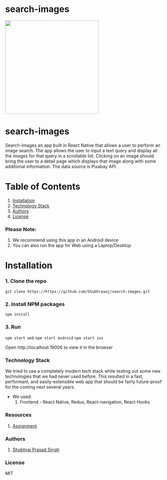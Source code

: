 # search-images



<img src="https://cdn.pixabay.com/photo/2019/01/23/21/16/pixabay-3951079_960_720.png" width="300" height="300">

# search-images

Search-Images an app built in React Native that allows a user to perform an image search. 
The app allows the user to input a text query and display all the images for that query in a scrollable list. 
Clicking on an image should bring the user to a detail page which displays that image along with some additional information. 
The data source is Pixabay API.



# Table of Contents
1. [Installation](https://github.com/kkk0908/ship_it/blob/master/README.md#installation)
2. [Technology Stack](https://github.com/kkk0908/ship_it/blob/master/README.md#technology-stack)
3. [Authors](https://github.com/kkk0908/ship_it/blob/master/README.md#technology-stack)
4. [License](https://github.com/kkk0908/ship_it/blob/master/README.md#technology-stack)

### Please Note:
 1. We recommend using this app in an Android device 
 2. You can also run the app for Web using a Laptop/Desktop


# Installation
### 1. Clone the repo
```git clone https://https://github.com/Shubhraaaj/search-images.git``` 

### 2. Install NPM packages

```npm install```

### 3. Run
```npm start web```
```npm start android```
```npm start ios```

Open http://localhost:19006 to view it in the browser

### Technology Stack
We tried to use a completely modern tech stack while testing out some new technologies that we had never used before. This resulted in a fast, performant, and easily-extensible web app that should be fairly future-proof for the coming next several years. 
* We used:
     1. Frontend - React Native, Redux, React-navigation, React Hooks

### Resources
 1. [Assignment](https://docs.google.com/document/d/1pWqU8a_DClZcEDwDcA3mTyTPAvgK1X4dDdGM1S2dTS8/edit?usp=sharing)

### Authors
 1. [Shubhraj Prasad Singh](https://github.com/Shubhraaaj)

### License
MIT

